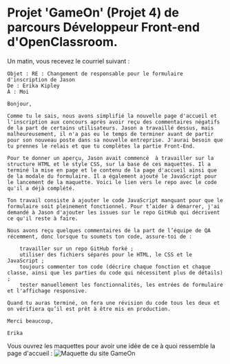 # Projet 'GameOn' (Projet 4) de parcours Développeur Front-end d'OpenClassroom.

Un matin, vous recevez le courriel suivant : 

    Objet : RE : Changement de responsable pour le formulaire d'inscription de Jason 
    De : Erika Kipley
    À : Moi

    Bonjour,

    Comme tu le sais, nous avons simplifié la nouvelle page d'accueil et l'inscription aux concours après avoir reçu des commentaires négatifs de la part de certains utilisateurs. Jason a travaillé dessus, mais malheureusement, il n'a pas eu le temps de terminer avant de partir pour son nouveau poste dans sa nouvelle entreprise. J'aurai besoin que tu prennes le relais et que tu complètes la partie Front-End. 

    Pour te donner un aperçu, Jason avait commencé  à travailler sur la structure HTML et le style CSS, sur la base de ces maquettes. Il a terminé la mise en page et le contenu de la page d'accueil ainsi que de la modale du formulaire. Il a également ajouté le JavaScript pour le lancement de la maquette. Voici le lien vers le repo avec le code qu'il a déjà complété.

    Ton travail consiste à ajouter le code JavaScript manquant pour que le formulaire soit pleinement fonctionnel. Pour t’aider à démarrer, j'ai demandé à Jason d'ajouter les issues sur le repo GitHub qui décrivent ce qu'il reste à faire. 

    Nous avons reçu quelques commentaires de la part de l’équipe de QA récemment, donc lorsque tu soumets ton code, assure-toi de : 

        travailler sur un repo GitHub forké ;
        utiliser des fichiers séparés pour le HTML, le CSS et le JavaScript ;
        toujours commenter ton code (décrire chaque fonction et chaque classe, ainsi que les parties du code qui nécessitent plus de détails) ;
        tester manuellement les fonctionnalités, les entrées de formulaire et l'affichage responsive.

    Quand tu auras terminé, on fera une révision du code tous les deux et on vérifiera qu’il est prêt à être mis en production. 

    Merci beaucoup, 

    Erika

Vous ouvrez les maquettes pour avoir une idée de ce à quoi ressemble la page d'accueil : 
![Maquette du site GameOn](https://user.oc-static.com/upload/2020/08/14/15974189716945_image2.png)
